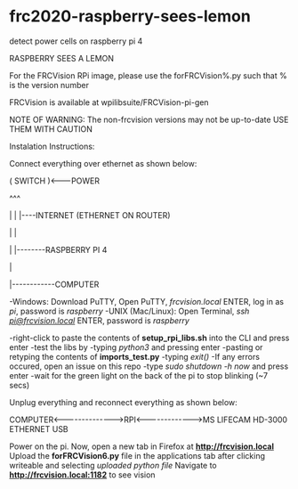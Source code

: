 # frc2020-raspberry-sees-lemon
detect power cells on raspberry pi 4

RASPBERRY SEES A LEMON

For the FRCVision RPi image, please use the forFRCVision%.py
such that % is the version number

FRCVision is available at wpilibsuite/FRCVision-pi-gen

NOTE OF WARNING:
The non-frcvision versions may not be up-to-date USE THEM WITH CAUTION

Instalation Instructions:

Connect everything over ethernet as shown below:

( SWITCH )<---POWER

^^^

| | |----INTERNET (ETHERNET ON ROUTER)

| |

| |--------RASPBERRY PI 4

|

|------------COMPUTER

-Windows: Download PuTTY, Open PuTTY, *frcvision.local* ENTER, log in as *pi*, password is *raspberry*
-UNIX (Mac/Linux): Open Terminal, *ssh pi@frcvision.local* ENTER, password is *raspberry*

-right-click to paste the contents of **setup_rpi_libs.sh** into the CLI and press enter
-test the libs by
   -typing *python3* and pressing enter
   -pasting or retyping the contents of **imports_test.py**
   -typing *exit()*
   -If any errors occured, open an issue on this repo
-type *sudo shutdown -h now* and press enter
-wait for the green light on the back of the pi to stop blinking (~7 secs)

Unplug everything and reconnect everything as shown below:

COMPUTER<-------------->RPI<------------->MS LIFECAM HD-3000
            ETHERNET             USB

Power on the pi. 
Now, open a new tab in Firefox at **http://frcvision.local**
Upload the **forFRCVision6.py** file in the applications tab after clicking writeable and selecting *uploaded python file*
Navigate to **http://frcvision.local:1182** to see vision
